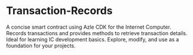 # Transaction-Records
A concise smart contract using Azle CDK for the Internet Computer. Records transactions and provides methods to retrieve transaction details. Ideal for learning IC development basics. Explore, modify, and use as a foundation for your projects.
